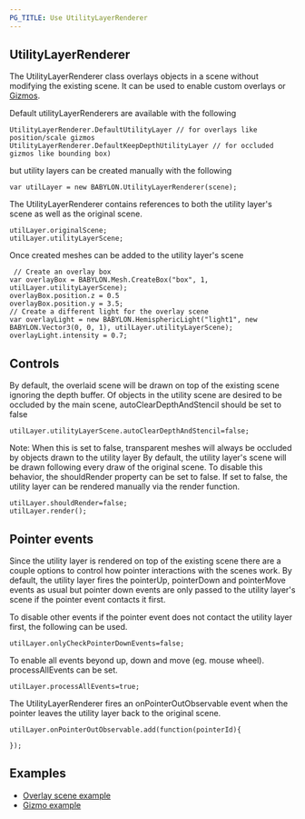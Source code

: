 ```yaml
---
PG_TITLE: Use UtilityLayerRenderer
---
```


## UtilityLayerRenderer

The UtilityLayerRenderer class overlays objects in a scene without modifying the existing scene. It can be used to enable custom overlays or [Gizmos](/How_To/Gizmo).

Default utilityLayerRenderers are available with the following

```
UtilityLayerRenderer.DefaultUtilityLayer // for overlays like position/scale gizmos
UtilityLayerRenderer.DefaultKeepDepthUtilityLayer // for occluded gizmos like bounding box)
```

but utility layers can be created manually with the following

```
var utilLayer = new BABYLON.UtilityLayerRenderer(scene);
```
The UtilityLayerRenderer contains references to both the utility layer's scene as well as the original scene.
```
utilLayer.originalScene;
utilLayer.utilityLayerScene;
```
Once created meshes can be added to the utility layer's scene

```
 // Create an overlay box
var overlayBox = BABYLON.Mesh.CreateBox("box", 1, utilLayer.utilityLayerScene);
overlayBox.position.z = 0.5
overlayBox.position.y = 3.5;
// Create a different light for the overlay scene
var overlayLight = new BABYLON.HemisphericLight("light1", new BABYLON.Vector3(0, 0, 1), utilLayer.utilityLayerScene);
overlayLight.intensity = 0.7;
```

## Controls
By default, the overlaid scene will be drawn on top of the existing scene ignoring the depth buffer. Of objects in the utility scene are desired to be occluded by the main scene, autoClearDepthAndStencil should be set to false
```
utilLayer.utilityLayerScene.autoClearDepthAndStencil=false;
```
Note: When this is set to false, transparent meshes will always be occluded by objects drawn to the utility layer
By default, the utility layer's scene will be drawn following every draw of the original scene. To disable this behavior, the shouldRender property can be set to false. If set to false, the utility layer can be rendered manually via the render function.
```
utilLayer.shouldRender=false;
utilLayer.render();
```

## Pointer events
Since the utility layer is rendered on top of the existing scene there are a couple options to control how pointer interactions with the scenes work.
By default, the utility layer fires the pointerUp, pointerDown and pointerMove events as usual but pointer down events are only passed to the utility layer's scene if the pointer event contacts it first.

To disable other events if the pointer event does not contact the utility layer first, the following can be used.
```
utilLayer.onlyCheckPointerDownEvents=false;
```

To enable all events beyond up, down and move (eg. mouse wheel). processAllEvents can be set.
```
utilLayer.processAllEvents=true;
```

The UtilityLayerRenderer fires an onPointerOutObservable event when the pointer leaves the utility layer back to the original scene.
```
utilLayer.onPointerOutObservable.add(function(pointerId){

});
```
## Examples

 - [Overlay scene example](https://www.babylonjs-playground.com/#DEYAQ5#41)
 - [Gizmo example](https://www.babylonjs-playground.com/#31M2AP#9)